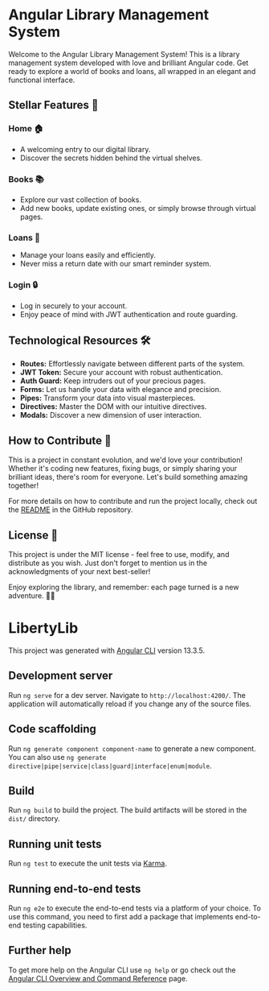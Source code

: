 # Angular Library Management System

Welcome to the Angular Library Management System! This is a library management system developed with love and brilliant Angular code. Get ready to explore a world of books and loans, all wrapped in an elegant and functional interface.

## Stellar Features 🌟

### Home 🏠
- A welcoming entry to our digital library.
- Discover the secrets hidden behind the virtual shelves.

### Books 📚
- Explore our vast collection of books.
- Add new books, update existing ones, or simply browse through virtual pages.

### Loans 💼
- Manage your loans easily and efficiently.
- Never miss a return date with our smart reminder system.

### Login 🔒
- Log in securely to your account.
- Enjoy peace of mind with JWT authentication and route guarding.

## Technological Resources 🛠️

- **Routes:** Effortlessly navigate between different parts of the system.
- **JWT Token:** Secure your account with robust authentication.
- **Auth Guard:** Keep intruders out of your precious pages.
- **Forms:** Let us handle your data with elegance and precision.
- **Pipes:** Transform your data into visual masterpieces.
- **Directives:** Master the DOM with our intuitive directives.
- **Modals:** Discover a new dimension of user interaction.

## How to Contribute 🚀

This is a project in constant evolution, and we'd love your contribution! Whether it's coding new features, fixing bugs, or simply sharing your brilliant ideas, there's room for everyone. Let's build something amazing together!

For more details on how to contribute and run the project locally, check out the [README](link-to-readme.md) in the GitHub repository.

## License 📜

This project is under the MIT license - feel free to use, modify, and distribute as you wish. Just don't forget to mention us in the acknowledgments of your next best-seller!

Enjoy exploring the library, and remember: each page turned is a new adventure. 📖✨




# LibertyLib

This project was generated with [Angular CLI](https://github.com/angular/angular-cli) version 13.3.5.

## Development server

Run `ng serve` for a dev server. Navigate to `http://localhost:4200/`. The application will automatically reload if you change any of the source files.

## Code scaffolding

Run `ng generate component component-name` to generate a new component. You can also use `ng generate directive|pipe|service|class|guard|interface|enum|module`.

## Build

Run `ng build` to build the project. The build artifacts will be stored in the `dist/` directory.

## Running unit tests

Run `ng test` to execute the unit tests via [Karma](https://karma-runner.github.io).

## Running end-to-end tests

Run `ng e2e` to execute the end-to-end tests via a platform of your choice. To use this command, you need to first add a package that implements end-to-end testing capabilities.

## Further help

To get more help on the Angular CLI use `ng help` or go check out the [Angular CLI Overview and Command Reference](https://angular.io/cli) page.
